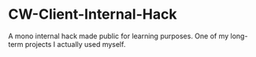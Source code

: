 # CW-Client-Internal-Hack
A mono internal hack made public for learning purposes. One of my long-term projects I actually used myself.
